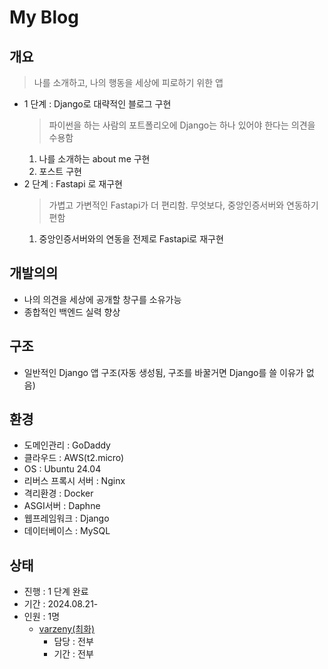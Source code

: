 # My Blog

## 개요
> 나를 소개하고, 나의 행동을 세상에 피로하기 위한 앱
* 1 단계 : Django로 대략적인 블로그 구현
    > 파이썬을 하는 사람의 포트폴리오에 Django는 하나 있어야 한다는 의견을 수용함
    1. 나를 소개하는 about me 구현
    2. 포스트 구현
* 2 단계 : Fastapi 로 재구현
    > 가볍고 가변적인 Fastapi가 더 편리함. 무엇보다, 중앙인증서버와 연동하기 편함
    1. 중앙인증서버와의 연동을 전제로 Fastapi로 재구현


## 개발의의
* 나의 의견을 세상에 공개할 창구를 소유가능
* 종합적인 백엔드 실력 향상


## 구조
* 일반적인 Django 앱 구조(자동 생성됨, 구조를 바꿀거면 Django를 쓸 이유가 없음)


## 환경
* 도메인관리 : GoDaddy
* 클라우드 : AWS(t2.micro)
* OS : Ubuntu 24.04
* 리버스 프록시 서버 : Nginx
* 격리환경 : Docker
* ASGI서버 : Daphne
* 웹프레임워크 : Django
* 데이터베이스 : MySQL


## 상태
* 진행 : 1 단계 완료
* 기간 : 2024.08.21-
* 인원 : 1명
    * [varzeny(최화)](https://varzeny.com/aboutme)
        * 담당 : 전부
        * 기간 : 전부
